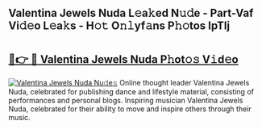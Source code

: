 ## Valentina Jewels Nuda L𝚎a𝚔ed N𝚞𝚍e - Part-Vaf Vi𝚍𝚎o L𝚎a𝚔s - H𝚘𝚝 O𝚗𝚕yf𝚊ns P𝚑𝚘tos IpTlj

# <h2><a href="http://kf51xg.oniu.top/?m=Valentina+Jewels+Nuda">🔗👉 🔴 Valentina Jewels Nuda P𝚑ot𝚘𝚜 V𝚒d𝚎o</a></h2>

[![Valentina Jewels Nuda Nu𝚍e𝚜](https://i.imgur.com/0qMVB7G.gif)](http://kf51xg.oniu.top/?m=Valentina+Jewels+Nuda)
Online thought leader Valentina Jewels Nuda, celebrated for publishing dance and lifestyle material, consisting of performances and personal blogs. Inspiring musician Valentina Jewels Nuda, celebrated for their ability to move and inspire others through their music.  
